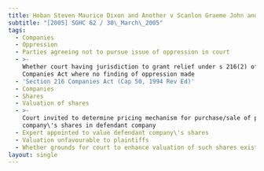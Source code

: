 ```yaml
---
title: Hoban Steven Maurice Dixon and Another v Scanlon Graeme John and Others
subtitle: "[2005] SGHC 62 / 30\_March\_2005"
tags:
  - Companies
  - Oppression
  - Parties agreeing not to pursue issue of oppression in court
  - >-
    Whether court having jurisdiction to grant relief under s 216(2) of the
    Companies Act where no finding of oppression made
  - 'Section 216 Companies Act (Cap 50, 1994 Rev Ed)'
  - Companies
  - Shares
  - Valuation of shares
  - >-
    Court invited to determine pricing mechanism for purchase/sale of plaintiff
    company\'s shares in defendant company
  - Expert appointed to value defendant company\'s shares
  - Valuation unfavourable to plaintiffs
  - Whether grounds for court to enhance valuation of such shares existing
layout: single
---
```


